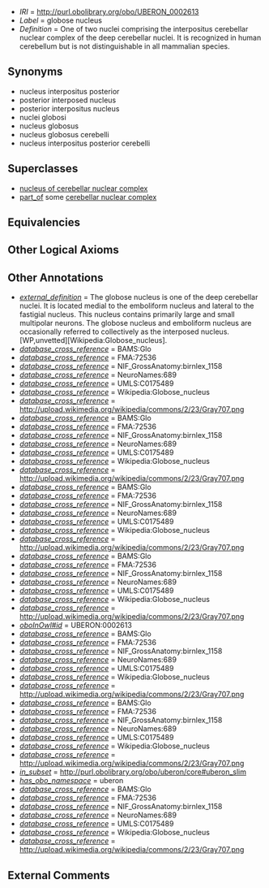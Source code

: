  * *IRI* = http://purl.obolibrary.org/obo/UBERON_0002613
 * *Label* = globose nucleus
 * *Definition* = One of two nuclei comprising the interpositus cerebellar nuclear complex of the deep cerebellar nuclei. It is recognized in human cerebellum but is not distinguishable in all mammalian species.

## Synonyms

 * nucleus interpositus posterior
 * posterior interposed nucleus
 * posterior interpositus nucleus
 * nuclei globosi
 * nucleus globosus
 * nucleus globosus cerebelli
 * nucleus interpositus posterior cerebelli

## Superclasses

 * [nucleus of cerebellar nuclear complex](../../UBERON/95/UBERON_0008995.md)
 * [part_of](../../BFO/50/BFO_0000050.md) some [cerebellar nuclear complex](../../UBERON/30/UBERON_0002130.md)

## Equivalencies


## Other Logical Axioms


## Other Annotations

 * *[external_definition](../../UBPROP/01/UBPROP_0000001.md)* = The globose nucleus is one of the deep cerebellar nuclei. It is located medial to the emboliform nucleus and lateral to the fastigial nucleus. This nucleus contains primarily large and small multipolar neurons. The globose nucleus and emboliform nucleus are occasionally referred to collectively as the interposed nucleus. [WP,unvetted][Wikipedia:Globose_nucleus].
 * *[database_cross_reference](../../ef/oboInOwl#hasDbXref.md)* = BAMS:Glo
 * *[database_cross_reference](../../ef/oboInOwl#hasDbXref.md)* = FMA:72536
 * *[database_cross_reference](../../ef/oboInOwl#hasDbXref.md)* = NIF_GrossAnatomy:birnlex_1158
 * *[database_cross_reference](../../ef/oboInOwl#hasDbXref.md)* = NeuroNames:689
 * *[database_cross_reference](../../ef/oboInOwl#hasDbXref.md)* = UMLS:C0175489
 * *[database_cross_reference](../../ef/oboInOwl#hasDbXref.md)* = Wikipedia:Globose_nucleus
 * *[database_cross_reference](../../ef/oboInOwl#hasDbXref.md)* = http://upload.wikimedia.org/wikipedia/commons/2/23/Gray707.png
 * *[database_cross_reference](../../ef/oboInOwl#hasDbXref.md)* = BAMS:Glo
 * *[database_cross_reference](../../ef/oboInOwl#hasDbXref.md)* = FMA:72536
 * *[database_cross_reference](../../ef/oboInOwl#hasDbXref.md)* = NIF_GrossAnatomy:birnlex_1158
 * *[database_cross_reference](../../ef/oboInOwl#hasDbXref.md)* = NeuroNames:689
 * *[database_cross_reference](../../ef/oboInOwl#hasDbXref.md)* = UMLS:C0175489
 * *[database_cross_reference](../../ef/oboInOwl#hasDbXref.md)* = Wikipedia:Globose_nucleus
 * *[database_cross_reference](../../ef/oboInOwl#hasDbXref.md)* = http://upload.wikimedia.org/wikipedia/commons/2/23/Gray707.png
 * *[database_cross_reference](../../ef/oboInOwl#hasDbXref.md)* = BAMS:Glo
 * *[database_cross_reference](../../ef/oboInOwl#hasDbXref.md)* = FMA:72536
 * *[database_cross_reference](../../ef/oboInOwl#hasDbXref.md)* = NIF_GrossAnatomy:birnlex_1158
 * *[database_cross_reference](../../ef/oboInOwl#hasDbXref.md)* = NeuroNames:689
 * *[database_cross_reference](../../ef/oboInOwl#hasDbXref.md)* = UMLS:C0175489
 * *[database_cross_reference](../../ef/oboInOwl#hasDbXref.md)* = Wikipedia:Globose_nucleus
 * *[database_cross_reference](../../ef/oboInOwl#hasDbXref.md)* = http://upload.wikimedia.org/wikipedia/commons/2/23/Gray707.png
 * *[database_cross_reference](../../ef/oboInOwl#hasDbXref.md)* = BAMS:Glo
 * *[database_cross_reference](../../ef/oboInOwl#hasDbXref.md)* = FMA:72536
 * *[database_cross_reference](../../ef/oboInOwl#hasDbXref.md)* = NIF_GrossAnatomy:birnlex_1158
 * *[database_cross_reference](../../ef/oboInOwl#hasDbXref.md)* = NeuroNames:689
 * *[database_cross_reference](../../ef/oboInOwl#hasDbXref.md)* = UMLS:C0175489
 * *[database_cross_reference](../../ef/oboInOwl#hasDbXref.md)* = Wikipedia:Globose_nucleus
 * *[database_cross_reference](../../ef/oboInOwl#hasDbXref.md)* = http://upload.wikimedia.org/wikipedia/commons/2/23/Gray707.png
 * *[oboInOwl#id](../../id/oboInOwl#id.md)* = UBERON:0002613
 * *[database_cross_reference](../../ef/oboInOwl#hasDbXref.md)* = BAMS:Glo
 * *[database_cross_reference](../../ef/oboInOwl#hasDbXref.md)* = FMA:72536
 * *[database_cross_reference](../../ef/oboInOwl#hasDbXref.md)* = NIF_GrossAnatomy:birnlex_1158
 * *[database_cross_reference](../../ef/oboInOwl#hasDbXref.md)* = NeuroNames:689
 * *[database_cross_reference](../../ef/oboInOwl#hasDbXref.md)* = UMLS:C0175489
 * *[database_cross_reference](../../ef/oboInOwl#hasDbXref.md)* = Wikipedia:Globose_nucleus
 * *[database_cross_reference](../../ef/oboInOwl#hasDbXref.md)* = http://upload.wikimedia.org/wikipedia/commons/2/23/Gray707.png
 * *[database_cross_reference](../../ef/oboInOwl#hasDbXref.md)* = BAMS:Glo
 * *[database_cross_reference](../../ef/oboInOwl#hasDbXref.md)* = FMA:72536
 * *[database_cross_reference](../../ef/oboInOwl#hasDbXref.md)* = NIF_GrossAnatomy:birnlex_1158
 * *[database_cross_reference](../../ef/oboInOwl#hasDbXref.md)* = NeuroNames:689
 * *[database_cross_reference](../../ef/oboInOwl#hasDbXref.md)* = UMLS:C0175489
 * *[database_cross_reference](../../ef/oboInOwl#hasDbXref.md)* = Wikipedia:Globose_nucleus
 * *[database_cross_reference](../../ef/oboInOwl#hasDbXref.md)* = http://upload.wikimedia.org/wikipedia/commons/2/23/Gray707.png
 * *[in_subset](../../et/oboInOwl#inSubset.md)* = http://purl.obolibrary.org/obo/uberon/core#uberon_slim
 * *[has_obo_namespace](../../ce/oboInOwl#hasOBONamespace.md)* = uberon
 * *[database_cross_reference](../../ef/oboInOwl#hasDbXref.md)* = BAMS:Glo
 * *[database_cross_reference](../../ef/oboInOwl#hasDbXref.md)* = FMA:72536
 * *[database_cross_reference](../../ef/oboInOwl#hasDbXref.md)* = NIF_GrossAnatomy:birnlex_1158
 * *[database_cross_reference](../../ef/oboInOwl#hasDbXref.md)* = NeuroNames:689
 * *[database_cross_reference](../../ef/oboInOwl#hasDbXref.md)* = UMLS:C0175489
 * *[database_cross_reference](../../ef/oboInOwl#hasDbXref.md)* = Wikipedia:Globose_nucleus
 * *[database_cross_reference](../../ef/oboInOwl#hasDbXref.md)* = http://upload.wikimedia.org/wikipedia/commons/2/23/Gray707.png

## External Comments

